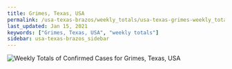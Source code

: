 ```yaml
---
title: Grimes, Texas, USA
permalink: /usa-texas-brazos/weekly_totals/usa-texas-grimes-weekly_totals.html
last_updated: Jan 15, 2021
keywords: ["Grimes, Texas, USA", "weekly totals"]
sidebar: usa-texas-brazos_sidebar
---
```


![Weekly Totals of Confirmed Cases for Grimes, Texas, USA](/covid_tracker/images/graphs/usa-texas-grimes-weekly_totals_graph.png)

